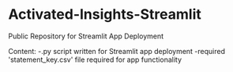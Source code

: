 # Activated-Insights-Streamlit
Public Repository for Streamlit App Deployment

Content:
-.py script written for Streamlit app deployment
-required 'statement_key.csv' file required for app functionality
